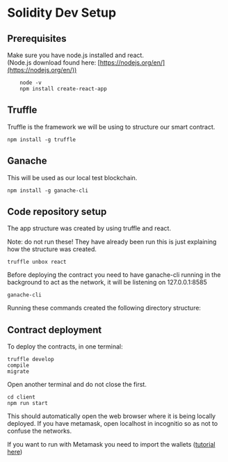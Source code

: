 # Solidity Dev Setup 

## Prerequisites 

Make sure you have node.js installed and react.<br>
(Node.js download found here: [https://nodejs.org/en/](https://nodejs.org/en/))

```
    node -v 
    npm install create-react-app
```

## Truffle 

Truffle is the framework we will be using to structure our smart contract.

```
npm install -g truffle
```

## Ganache 

This will be used as our local test blockchain.

```
npm install -g ganache-cli
```

## Code repository setup 

The app structure was created by using truffle and react. 

Note: do not run these! They have already been run this is just explaining how the structure was created. 

```
truffle unbox react 
```

Before deploying the contract you need to have ganache-cli running in the background to act as the network, it will be listening on 127.0.0.1:8585 

```
ganache-cli
```

Running these commands created the following directory structure: 

## Contract deployment 

To deploy the contracts, in one terminal:

```
truffle develop
compile
migrate
```

Open another terminal and do not close the first. 

```
cd client 
npm run start
```

This should automatically open the web browser where it is being locally deployed. If you have metamask, open localhost in incognitio so as not to confuse the networks. 

If you want to run with Metamask you need to import the wallets ([tutorial here](https://www.youtube.com/watch?v=jaTnIeWjAg0))
